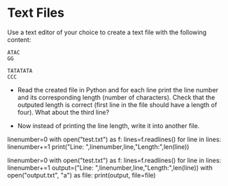 # Text Files

Use a text editor of your choice to create a text file with the following
content:

    ATAC
    GG

    TATATATA
    CCC

- Read the created file in Python and for each line print the line number and
its corresponding length (number of characters). Check that the outputed
length is correct (first line in the file should have a length of four). What
about the third line?

- Now instead of printing the line length, write it into another file.

linenumber=0
with open("test.txt") as f:
        lines=f.readlines()
        for line in lines:
            linenumber+=1
            print("Line: ",linenumber,line,"Length:",len(line))
            
linenumber=0
with open("test.txt") as f:
        lines=f.readlines()
        for line in lines:
            linenumber+=1
            output=("Line: ",linenumber,line,"Length:",len(line))
            with open("output.txt", "a") as file:
                print(output, file=file)
